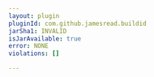 ```yaml
---
layout: plugin
pluginId: com.github.jamesread.buildid
jarSha1: INVALID
isJarAvailable: true
error: NONE
violations: []

---
```

